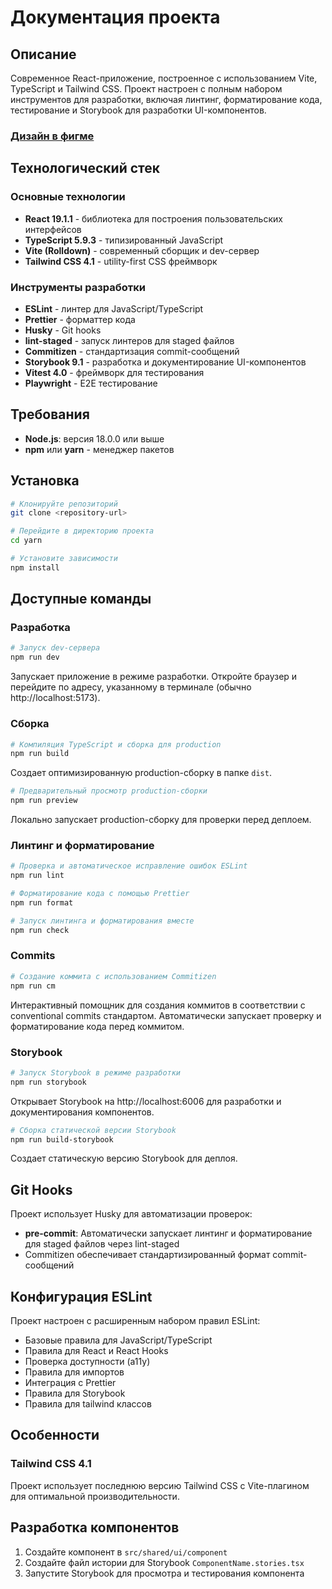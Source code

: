 # Документация проекта

## Описание

Современное React-приложение, построенное с использованием Vite, TypeScript и Tailwind CSS. Проект настроен с полным набором инструментов для разработки, включая линтинг, форматирование кода, тестирование и Storybook для разработки UI-компонентов.

### [ Дизайн в фигме ](https://www.figma.com/design/yMpcY81L68nrtOssE5tuK9/Yarn.md?node-id=4-355&p=f&t=JdWBcIdeERrn95Pp-0)

## Технологический стек

### Основные технологии

- **React 19.1.1** - библиотека для построения пользовательских интерфейсов
- **TypeScript 5.9.3** - типизированный JavaScript
- **Vite (Rolldown)** - современный сборщик и dev-сервер
- **Tailwind CSS 4.1** - utility-first CSS фреймворк

### Инструменты разработки

- **ESLint** - линтер для JavaScript/TypeScript
- **Prettier** - форматтер кода
- **Husky** - Git hooks
- **lint-staged** - запуск линтеров для staged файлов
- **Commitizen** - стандартизация commit-сообщений
- **Storybook 9.1** - разработка и документирование UI-компонентов
- **Vitest 4.0** - фреймворк для тестирования
- **Playwright** - E2E тестирование

## Требования

- **Node.js**: версия 18.0.0 или выше
- **npm** или **yarn** - менеджер пакетов

## Установка

```bash
# Клонируйте репозиторий
git clone <repository-url>

# Перейдите в директорию проекта
cd yarn

# Установите зависимости
npm install
```

## Доступные команды

### Разработка

```bash
# Запуск dev-сервера
npm run dev
```

Запускает приложение в режиме разработки. Откройте браузер и перейдите по адресу, указанному в терминале (обычно http://localhost:5173).

### Сборка

```bash
# Компиляция TypeScript и сборка для production
npm run build
```

Создает оптимизированную production-сборку в папке `dist`.

```bash
# Предварительный просмотр production-сборки
npm run preview
```

Локально запускает production-сборку для проверки перед деплоем.

### Линтинг и форматирование

```bash
# Проверка и автоматическое исправление ошибок ESLint
npm run lint

# Форматирование кода с помощью Prettier
npm run format

# Запуск линтинга и форматирования вместе
npm run check
```

### Commits

```bash
# Создание коммита с использованием Commitizen
npm run cm
```

Интерактивный помощник для создания коммитов в соответствии с conventional commits стандартом. Автоматически запускает проверку и форматирование кода перед коммитом.

### Storybook

```bash
# Запуск Storybook в режиме разработки
npm run storybook
```

Открывает Storybook на http://localhost:6006 для разработки и документирования компонентов.

```bash
# Сборка статической версии Storybook
npm run build-storybook
```

Создает статическую версию Storybook для деплоя.

## Git Hooks

Проект использует Husky для автоматизации проверок:

- **pre-commit**: Автоматически запускает линтинг и форматирование для staged файлов через lint-staged
- Commitizen обеспечивает стандартизированный формат commit-сообщений

## Конфигурация ESLint

Проект настроен с расширенным набором правил ESLint:

- Базовые правила для JavaScript/TypeScript
- Правила для React и React Hooks
- Проверка доступности (a11y)
- Правила для импортов
- Интеграция с Prettier
- Правила для Storybook
- Правила для tailwind классов

## Особенности

### Tailwind CSS 4.1

Проект использует последнюю версию Tailwind CSS с Vite-плагином для оптимальной производительности.

## Разработка компонентов

1. Создайте компонент в `src/shared/ui/component`
2. Создайте файл истории для Storybook `ComponentName.stories.tsx`
3. Запустите Storybook для просмотра и тестирования компонента
